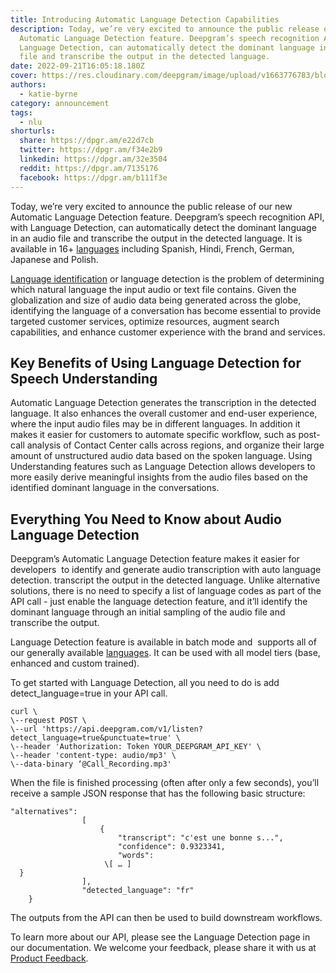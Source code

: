 ```yaml
---
title: Introducing Automatic Language Detection Capabilities
description: Today, we’re very excited to announce the public release of our new
  Automatic Language Detection feature. Deepgram’s speech recognition API, with
  Language Detection, can automatically detect the dominant language in an audio
  file and transcribe the output in the detected language.
date: 2022-09-21T16:05:18.180Z
cover: https://res.cloudinary.com/deepgram/image/upload/v1663776783/blog/Introducing%20Automatic%20Language%20Detection%20Capabilities/2209-ntroducing-automatic-language-detection-capabilities-featured-1200x630_1_krxzpq.png
authors:
  - katie-byrne
category: announcement
tags:
  - nlu
shorturls:
  share: https://dpgr.am/e22d7cb
  twitter: https://dpgr.am/f34e2b9
  linkedin: https://dpgr.am/32e3504
  reddit: https://dpgr.am/7135176
  facebook: https://dpgr.am/b111f3e
---
```


Today, we’re very excited to announce the public release of our new Automatic Language Detection feature. Deepgram’s speech recognition API, with Language Detection, can automatically detect the dominant language in an audio file and transcribe the output in the detected language. It is available in 16+ [languages](https://developers.deepgram.com/documentation/features/language/) including Spanish, Hindi, French, German, Japanese and Polish.

[Language identification](https://en.wikipedia.org/wiki/Language_identification) or language detection is the problem of determining which natural language the input audio or text file contains. Given the globalization and size of audio data being generated across the globe, identifying the language of a conversation has become essential to provide targeted customer services, optimize resources, augment search capabilities, and enhance customer experience with the brand and services.

## **Key Benefits of Using Language Detection for Speech Understanding**

Automatic Language Detection generates the transcription in the detected language. It also enhances the overall customer and end-user experience, where the input audio files may be in different languages. In addition it makes it easier for customers to automate specific workflow, such as post-call analysis of Contact Center calls across regions, and organize their large amount of unstructured audio data based on the spoken language. Using Understanding features such as Language Detection allows developers to more easily derive meaningful insights from the audio files based on the identified dominant language in the conversations.

## **Everything You Need to Know about Audio Language Detection**

Deepgram’s Automatic Language Detection feature makes it easier for developers  to identify and generate audio transcription with auto language detection. transcript the output in the detected language. Unlike alternative solutions, there is no need to specify a list of language codes as part of the API call - just enable the language detection feature, and it’ll identify the dominant language through an initial sampling of the audio file and transcribe the output.

Language Detection feature is available in batch mode and  supports all of our generally available [languages](https://developers.deepgram.com/documentation/features/language/). It can be used with all model tiers (base, enhanced and custom trained). 

To get started with Language Detection, all you need to do is add detect\_language=true in your API call.

    curl \
    \--request POST \
    \--url 'https://api.deepgram.com/v1/listen?detect_language=true&punctuate=true' \
    \--header 'Authorization: Token YOUR_DEEPGRAM_API_KEY' \
    \--header 'content-type: audio/mp3' \
    \--data-binary ‘@Call_Recording.mp3'

When the file is finished processing (often after only a few seconds), you’ll receive a sample JSON response that has the following basic structure:

    "alternatives":
                    [
                        {
                            "transcript": "c'est une bonne s...",
                            "confidence": 0.9323341,
                            "words":
                         \[ … ]
      }
                    ],
                    "detected_language": "fr"
        }

The outputs from the API can then be used to build downstream workflows. 

To learn more about our API, please see the Language Detection page in our documentation. We welcome your feedback, please share it with us at [Product Feedback](https://deepgram.hellonext.co/b/feedback).


